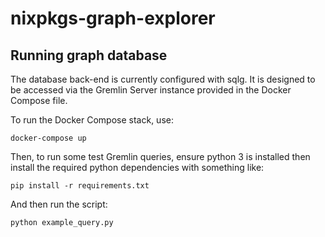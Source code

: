# nixpkgs-graph-explorer

## Running graph database

The database back-end is currently configured with sqlg. It is designed to be accessed via the Gremlin Server instance provided in the Docker Compose file.

To run the Docker Compose stack, use:

```
docker-compose up
```

Then, to run some test Gremlin queries, ensure python 3 is installed then install the required python dependencies with something like:

```
pip install -r requirements.txt
```

And then run the script:

```
python example_query.py
```
